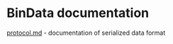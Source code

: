# BinData documentation

[protocol.md](https://github.com/ndelta0/BinData/tree/main/docs/protocol.md) - documentation of serialized data format
